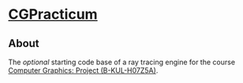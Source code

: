 # [CGPracticum](http://graphics.cs.kuleuven.be/courses/H07Z5a/opgave.html)

## About

The *optional* starting code base of a ray tracing engine for the course [Computer Graphics: Project (B-KUL-H07Z5A)](https://onderwijsaanbod.kuleuven.be/syllabi/n/H07Z5AN.htm#activetab=doelstellingen_idp1405792).
